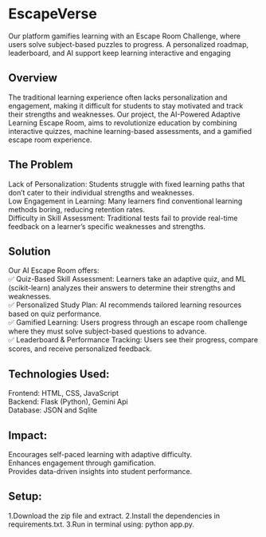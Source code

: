 # EscapeVerse
Our platform gamifies learning with an Escape Room Challenge, where users solve subject-based puzzles to progress. A personalized roadmap, leaderboard, and AI support keep learning interactive and engaging

## Overview
The traditional learning experience often lacks personalization and engagement, making it difficult for students to stay motivated and track their strengths and weaknesses. Our project, the AI-Powered Adaptive Learning Escape Room, aims to revolutionize education by combining interactive quizzes, machine learning-based assessments, and a gamified escape room experience.

## The Problem
Lack of Personalization: Students struggle with fixed learning paths that don’t cater to their individual strengths and weaknesses.  
Low Engagement in Learning: Many learners find conventional learning methods boring, reducing retention rates.  
Difficulty in Skill Assessment: Traditional tests fail to provide real-time feedback on a learner’s specific weaknesses and strengths.  

## Solution
Our AI Escape Room offers:  
✅ Quiz-Based Skill Assessment: Learners take an adaptive quiz, and ML (scikit-learn) analyzes their answers to determine their strengths and weaknesses.  
✅ Personalized Study Plan: AI recommends tailored learning resources based on quiz performance.  
✅ Gamified Learning: Users progress through an escape room challenge where they must solve subject-based questions to advance.  
✅ Leaderboard & Performance Tracking: Users see their progress, compare scores, and receive personalized feedback.  

## Technologies Used:
Frontend: HTML, CSS, JavaScript  
Backend: Flask (Python), Gemini Api  
Database: JSON and Sqlite  

## Impact:
Encourages self-paced learning with adaptive difficulty.  
Enhances engagement through gamification.  
Provides data-driven insights into student performance.  

## Setup:
1.Download the zip file and extract.
2.Install the dependencies in requirements.txt.
3.Run in terminal using: python app.py.
